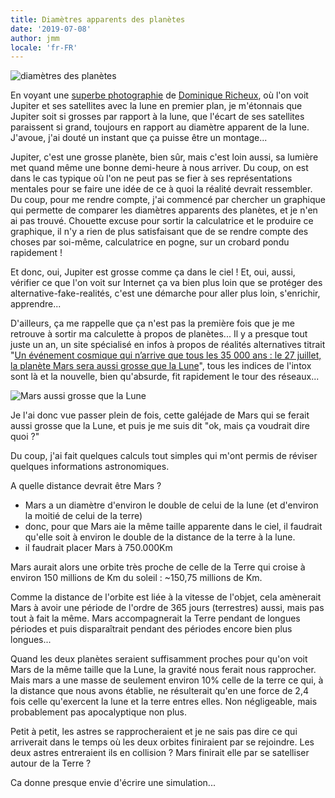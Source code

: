 ```yaml
---
title: Diamètres apparents des planètes
date: '2019-07-08'
author: jmm
locale: 'fr-FR'
---
```


![diamètres des planètes](/img/diametre-apparent.svg)

En voyant une [superbe photographie](https://500px.com/photo/311677709/notre-lune-jupiter-et-ses-4-lunes-by-dominique-richeux-photography) de [Dominique Richeux](https://www.facebook.com/Photography.Domi.Art), où l'on voit Jupiter et ses satellites avec la lune en premier plan, je m'étonnais que Jupiter soit si grosses par rapport à la lune, que l'écart de ses satellites paraissent si grand, toujours en rapport au diamètre apparent de la lune. J'avoue, j'ai douté un instant que ça puisse être un montage...

Jupiter, c'est une grosse planète, bien sûr, mais c'est loin aussi, sa lumière met quand même une bonne demi-heure à nous arriver. Du coup, on est dans le cas typique où l'on ne peut pas se fier à ses représentations mentales pour se faire une idée de ce à quoi la réalité devrait ressembler. Du coup, pour me rendre compte, j'ai commencé par chercher un graphique qui permette de comparer les diamètres apparents des planètes, et je n'en ai pas trouvé. Chouette excuse pour sortir la calculatrice et le produire ce graphique, il n'y a rien de plus satisfaisant que de se rendre compte des choses par soi-même, calculatrice en pogne, sur un crobard pondu rapidement !

Et donc, oui, Jupiter est grosse comme ça dans le ciel ! Et, oui, aussi, vérifier ce que l'on voit sur Internet ça va bien plus loin que se protéger des alternative-fake-realités, c'est une démarche pour aller plus loin, s'enrichir, apprendre...

D'ailleurs, ça me rappelle que ça n'est pas la première fois que je me retrouve à sortir ma calculette à propos de planètes... Il y a presque tout juste un an, un site spécialisé en infos à propos de réalités alternatives titrait "[Un événement cosmique qui n’arrive que tous les 35 000 ans : le 27 juillet, la planète Mars sera aussi grosse que la Lune](http://www.scienceinfo.fr/le-27-juillet-la-planete-mars-sera-aussi-grosse-que-la-lune/)", tous les indices de l'intox sont là et la nouvelle, bien qu'absurde, fit rapidement le tour des réseaux...

![Mars aussi grosse que la Lune](/img/mars_aussi_grosse_lune_.jpg)

Je l'ai donc vue passer plein de fois, cette galéjade de Mars qui se ferait aussi grosse que la Lune, et puis je me suis dit "ok, mais ça voudrait dire quoi ?"

Du coup, j'ai fait quelques calculs tout simples qui m'ont permis de réviser quelques informations astronomiques.

A quelle distance devrait être Mars ?

 - Mars a un diamètre d'environ le double de celui de la lune (et d'environ la moitié de celui de la terre)
 - donc, pour que Mars aie la même taille apparente dans le ciel, il faudrait qu'elle soit à environ le double de la distance de la terre à la lune.
 - il faudrait placer Mars à 750.000Km

Mars aurait alors une orbite très proche de celle de la Terre qui croise à environ 150 millions de Km du soleil : ~150,75 millions de Km.

Comme la distance de l'orbite est liée à la vitesse de l'objet, cela amènerait Mars à avoir une période de l'ordre de 365 jours (terrestres) aussi, mais pas tout à fait la même. Mars accompagnerait la Terre pendant de longues périodes et puis disparaîtrait pendant des périodes encore bien plus longues...

Quand les deux planètes seraient suffisamment proches pour qu'on voit Mars de la même taille que la Lune, la gravité nous ferait nous rapprocher. Mais mars a une masse de seulement environ 10% celle de la terre ce qui, à la distance que nous avons établie, ne résulterait qu'en une force de 2,4 fois celle qu'exercent la lune et la terre entres elles. Non négligeable, mais probablement pas apocalyptique non plus.

Petit à petit, les astres se rapprocheraient et je ne sais pas dire ce qui arriverait dans le temps où les deux orbites finiraient par se rejoindre. Les deux astres entreraient ils en collision ? Mars finirait elle par se satelliser autour de la Terre ?

Ca donne presque envie d'écrire une simulation...
